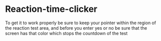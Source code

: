 # Reaction-time-clicker

To get it to work properly be sure to keep your pointer within the region of the reaction test area, and before you enter yes or no be sure that the screen has that color which stops the countdown of the test
